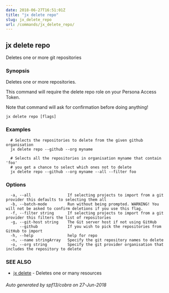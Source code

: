 ```yaml
---
date: 2018-06-27T16:51:01Z
title: "jx delete repo"
slug: jx_delete_repo
url: /commands/jx_delete_repo/
---
```

## jx delete repo

Deletes one or more git repositories

### Synopsis

Deletes one or more repositories. 

This command will require the delete repo role on your Persona Access Token. 

Note that command will ask for confirmation before doing anything!

```
jx delete repo [flags]
```

### Examples

```
  # Selects the repositories to delete from the given github organisation
  jx delete repo --github --org myname
  
  # Selects all the repositories in organisation myname that contain 'foo'
  # you get a chance to select which ones not to delete
  jx delete repo --github --org myname --all --filter foo
```

### Options

```
  -a, --all                If selecting projects to import from a git provider this defaults to selecting them all
  -b, --batch-mode         Run without being prompted. WARNING! You will not be asked to confirm deletions if you use this flag.
  -f, --filter string      If selecting projects to import from a git provider this filters the list of repositories
  -g, --git-host string    The Git server host if not using GitHub
      --github             If you wish to pick the repositories from GitHub to import
  -h, --help               help for repo
  -n, --name stringArray   Specify the git repository names to delete
  -o, --org string         Specify the git provider organisation that includes the repository to delete
```

### SEE ALSO

* [jx delete](/commands/jx_delete/)	 - Deletes one or many resources

###### Auto generated by spf13/cobra on 27-Jun-2018
